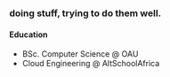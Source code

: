 ### doing stuff, trying to do them well.

#### Education
- BSc. Computer Science @ OAU
- Cloud Engineering @ AltSchoolAfrica
